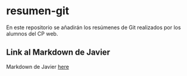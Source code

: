 # resumen-git
En este repositorio se añadirán los resúmenes de Git realizados por los alumnos del CP web.

## Link al Markdown de Javier

Markdown de Javier [here](./Javier/JavierDelgado.md) 
